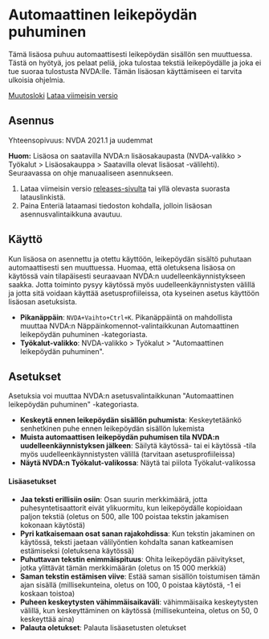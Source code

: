 # Automaattinen leikepöydän puhuminen

Tämä lisäosa puhuu automaattisesti leikepöydän sisällön sen muuttuessa. Tästä on hyötyä, jos pelaat peliä, joka tulostaa tekstiä leikepöydälle ja joka ei tue suoraa tulostusta NVDA:lle. Tämän lisäosan käyttämiseen ei tarvita ulkoisia ohjelmia.

[Muutosloki](https://github.com/mzanm/NVDAAutoclip/blob/main/changelog.md)
[Lataa viimeisin versio](https://github.com/mzanm/NVDAAutoclip/releases/latest/download/Autoclip.nvda-addon)

## Asennus

Yhteensopivuus: NVDA 2021.1 ja uudemmat

**Huom:** Lisäosa on saatavilla NVDA:n lisäosakaupasta (NVDA-valikko > Työkalut > Lisäosakauppa > Saatavilla olevat lisäosat -välilehti). Seuraavassa on ohje manuaaliseen asennukseen.

1. Lataa viimeisin versio [releases-sivulta](https://github.com/mzanm/NVDAAutoclip/releases) tai yllä olevasta suorasta latauslinkistä.
2. Paina Enteriä lataamasi tiedoston kohdalla, jolloin lisäosan asennusvalintaikkuna avautuu.

## Käyttö

Kun lisäosa on asennettu ja otettu käyttöön, leikepöydän sisältö puhutaan automaattisesti sen muuttuessa. Huomaa, että oletuksena lisäosa on käytössä vain tilapäisesti seuraavaan NVDA:n uudelleenkäynnistykseen saakka. Jotta toiminto pysyy käytössä myös uudelleenkäynnistysten välillä ja jotta sitä voidaan käyttää asetusprofiileissa, ota kyseinen asetus käyttöön lisäosan asetuksista.

- **Pikanäppäin**: `NVDA+Vaihto+Ctrl+K`. Pikanäppäintä on mahdollista muuttaa NVDA:n Näppäinkomennot-valintaikkunan Automaattinen leikepöydän puhuminen -kategoriasta.
- **Työkalut-valikko**: NVDA-valikko > Työkalut > "Automaattinen leikepöydän puhuminen".

## Asetukset

Asetuksia voi muuttaa NVDA:n asetusvalintaikkunan "Automaattinen leikepöydän puhuminen" -kategoriasta.

- **Keskeytä ennen leikepöydän sisällön puhumista**: Keskeytetäänkö senhetkinen puhe ennen leikepöydän sisällön lukemista
- **Muista automaattisen leikepöydän puhumisen tila NVDA:n uudelleenkäynnistyksen jälkeen**: Säilytä käytössä- tai ei käytössä -tila myös uudelleenkäynnistysten välillä (tarvitaan asetusprofiileissa)
- **Näytä NVDA:n Työkalut-valikossa**: Näytä tai piilota Työkalut-valikossa

#### Lisäasetukset

- **Jaa teksti erillisiin osiin**: Osan suurin merkkimäärä, jotta puhesyntetisaattorit eivät ylikuormitu, kun leikepöydälle kopioidaan paljon tekstiä (oletus on 500, alle 100 poistaa tekstin jakamisen kokonaan käytöstä)
- **Pyri katkaisemaan osat sanan rajakohdissa**: Kun tekstin jakaminen on käytössä, teksti jaetaan välilyöntien kohdalta sanan katkeamisen estämiseksi (oletuksena käytössä)
- **Puhuttavan tekstin enimmäispituus**: Ohita leikepöydän päivitykset, jotka ylittävät tämän merkkimäärän (oletus on 15 000 merkkiä)
- **Saman tekstin estämisen viive**: Estää saman sisällön toistumisen tämän ajan sisällä (millisekunteina, oletus on 100, 0 poistaa käytöstä, -1 ei koskaan toistoa)
- **Puheen keskeytysten vähimmäisaikaväli**: vähimmäisaika keskeytysten välillä, kun keskeyttäminen on käytössä (millisekunteina, oletus on 50, 0 keskeyttää aina)
- **Palauta oletukset**: Palauta lisäasetusten oletukset
